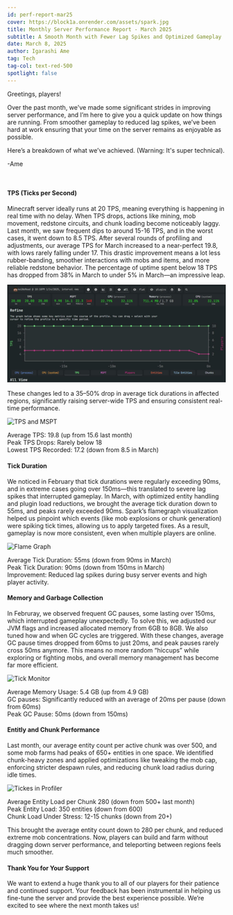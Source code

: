 ```yaml
---
id: perf-report-mar25
cover: https://block1a.onrender.com/assets/spark.jpg
title: Monthly Server Performance Report - March 2025
subtitle: A Smooth Month with Fewer Lag Spikes and Optimized Gameplay
date: March 8, 2025
author: Igarashi Ame
tag: Tech
tag-col: text-red-500
spotlight: false
---
```


Greetings, players!

Over the past month, we've made some significant strides in improving server performance, and I’m here to give you a quick update on how things are running. From smoother gameplay to reduced lag spikes, we’ve been hard at work ensuring that your time on the server remains as enjoyable as possible.

Here’s a breakdown of what we’ve achieved. (Warning: It's super technical).

-Ame

<br>

#### TPS (Ticks per Second)

 Minecraft server ideally runs at 20 TPS, meaning everything is happening in real time with no delay. When TPS drops, actions like mining, mob movement, redstone circuits, and chunk loading become noticeably laggy. Last month, we saw frequent dips to around 15-16 TPS, and in the worst cases, it went down to 8.5 TPS. After several rounds of profiling and adjustments, our average TPS for March increased to a near-perfect 19.8, with lows rarely falling under 17. This drastic improvement means a lot less rubber-banding, smoother interactions with mobs and items, and more reliable redstone behavior. The percentage of uptime spent below 18 TPS has dropped from 38% in March to under 5% in March—an impressive leap.<br>

![TPS Graph](assets/graphc1-perf-mar25.jpg)

These changes led to a 35–50% drop in average tick durations in affected regions, significantly raising server-wide TPS and ensuring consistent real-time performance.

![TPS and MSPT](https://spark.lucko.me/docs/assets/images/tps-and-mspt-4dc0077033c91cda5a1ab9657b406255.png)

<div class="bg-[#1A212B] p-4 rounded-lg">
    <span class="text-gray-300"><span class="text-white font-bold">Average TPS:</span> 19.8 (up from 15.6 last month)</span><br>
    <span class="text-gray-300"><span class="text-white font-bold">Peak TPS Drops:</span> Rarely below 18</span><br>
    <span class="text-gray-300"><span class="text-white font-bold">Lowest TPS Recorded:</span> 17.2 (down from 8.5 in March)</span><br>
</div>

#### Tick Duration

We noticed in February that tick durations were regularly exceeding 90ms, and in extreme cases going over 150ms—this translated to severe lag spikes that interrupted gameplay. In March, with optimized entity handling and plugin load reductions, we brought the average tick duration down to 55ms, and peaks rarely exceeded 90ms. Spark’s flamegraph visualization helped us pinpoint which events (like mob explosions or chunk generation) were spiking tick times, allowing us to apply targeted fixes. As a result, gameplay is now more consistent, even when multiple players are online.

![Flame Graph](https://spark.lucko.me/docs/assets/images/viewer-flame-cf468508f086393c3f3432c4409d70ee.png)

<div class="bg-[#1A212B] p-4 rounded-lg">
    <span class="text-gray-300"><span class="text-white font-bold">Average Tick Duration:</span> 55ms (down from 90ms in March)</span><br>
    <span class="text-gray-300"><span class="text-white font-bold">Peak Tick Duration:</span> 90ms (down from 150ms in March)</span><br>
    <span class="text-gray-300"><span class="text-white font-bold">Improvement:</span> Reduced lag spikes during busy server events and high player activity.</span>
</div>

#### Memory and Garbage Collection

In Februray, we observed frequent GC pauses, some lasting over 150ms, which interrupted gameplay unexpectedly. To solve this, we adjusted our JVM flags and increased allocated memory from 6GB to 8GB. We also tuned how and when GC cycles are triggered. With these changes, average GC pause times dropped from 60ms to just 20ms, and peak pauses rarely cross 50ms anymore. This means no more random “hiccups” while exploring or fighting mobs, and overall memory management has become far more efficient.

![Tick Monitor](https://spark.lucko.me/docs/assets/images/finding-lag-tickmonitor-demo-432333175992bbf2938f6d92f7d9999b.png)

<div class="bg-[#1A212B] p-4 rounded-lg">
    <span class="text-gray-300"><span class="text-white font-bold">Average Memory Usage:</span> 5.4 GB (up from 4.9 GB)</span><br>
    <span class="text-gray-300"><span class="text-white font-bold">GC pauses:</span> Significantly reduced with an average of 20ms per pause (down from 60ms)</span><br>
    <span class="text-gray-300"><span class="text-white font-bold">Peak GC Pause:</span> 50ms (down from 150ms)</span>
</div>

#### Entitly and Chunk Performance

Last month, our average entity count per active chunk was over 500, and some mob farms had peaks of 650+ entities in one space. We identified chunk-heavy zones and applied optimizations like tweaking the mob cap, enforcing stricter despawn rules, and reducing chunk load radius during idle times. 

![Tickes in Profiler](https://spark.lucko.me/docs/assets/images/ticks-in-profiler-9309c0852f4aaf9212874a989a648968.png)

<div class="bg-[#1A212B] p-4 rounded-lg">
    <span class="text-gray-300"><span class="text-white font-bold">Average Entity Load per Chunk</span> 280 (down from 500+ last month)</span><br>
    <span class="text-gray-300"><span class="text-white font-bold">Peak Entity Load:</span> 350 entities (down from 600)</span><br>
    <span class="text-gray-300"><span class="text-white font-bold">Chunk Load Under Stress:</span> 12-15 chunks (down from 20+)</span>
</div>

This brought the average entity count down to 280 per chunk, and reduced extreme mob concentrations. Now, players can build and farm without dragging down server performance, and teleporting between regions feels much smoother.

#### Thank You for Your Support

We want to extend a huge thank you to all of our players for their patience and continued support. Your feedback has been instrumental in helping us fine-tune the server and provide the best experience possible. We’re excited to see where the next month takes us!